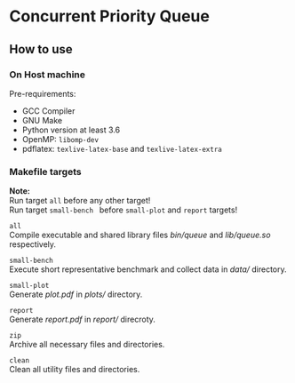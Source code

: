 # Concurrent Priority Queue

## How to use

### On Host machine
Pre-requirements:
- GCC Compiler
- GNU Make
- Python version at least 3.6
- OpenMP: `libomp-dev`
- pdflatex: `texlive-latex-base` and `texlive-latex-extra`

### Makefile targets

**Note:**<br>
Run target `all` before any other target!<br>
Run target `small-bench ` before `small-plot` and `report` targets!

`all`<br>
Compile executable and shared library files *bin/queue* and *lib/queue.so* respectively.

`small-bench`<br>
Execute short representative benchmark and collect data in *data/* directory.

`small-plot`<br>
Generate *plot.pdf* in *plots/* directory.

`report`<br>
Generate *report.pdf* in *report/* direcroty.

`zip`<br>
Archive all necessary files and directories.

`clean`<br>
Clean all utility files and directories.
